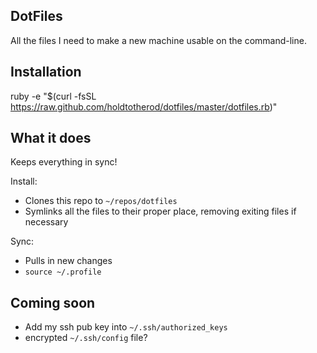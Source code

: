 DotFiles
--------

All the files I need to make a new machine usable on the command-line.

## Installation

ruby -e "$(curl -fsSL https://raw.github.com/holdtotherod/dotfiles/master/dotfiles.rb)"

## What it does

Keeps everything in sync!

Install:
- Clones this repo to `~/repos/dotfiles`
- Symlinks all the files to their proper place, removing exiting files if necessary

Sync:
- Pulls in new changes
- `source ~/.profile`

## Coming soon
- Add my ssh pub key into `~/.ssh/authorized_keys`
- encrypted `~/.ssh/config` file?

 